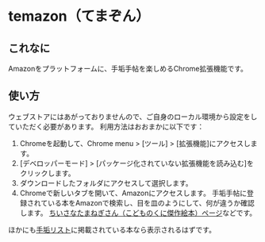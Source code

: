 # temazon（てまぞん）

## これなに

Amazonをプラットフォームに、手垢手帖を楽しめるChrome拡張機能です。

## 使い方

ウェブストアにはあがっておりませんので、ご自身のローカル環境から設定をしていただく必要があります。
利用方法はおおまかに以下です：  

1. Chromeを起動して、Chrome menu > [ツール] > [拡張機能]にアクセスします。
1. [デベロッパーモード] > [パッケージ化されていない拡張機能を読み込む]をクリックします。
1. ダウンロードしたフォルダにアクセスして選択します。
1. Chromeで新しいタブを開いて、Amazonにアクセスします。
手垢手帖に登録されている本をAmazonで検索し、目を皿のようにして、何が違うか確認します。
[ちいさなたまねぎさん（こどものくに傑作絵本）ページ](http://www.amazon.co.jp/dp/4323001894)などです。

ほかにも[手垢リスト](http://www.iamas.ac.jp/~seirau12/yohakunakama_beta/techou/index.php)に掲載されている本なら表示されるはずです。

